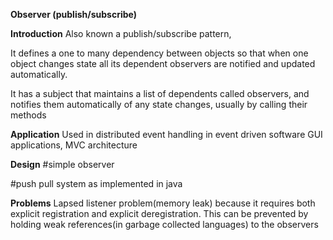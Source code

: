 **Observer (publish/subscribe)**

**Introduction**
Also known a publish/subscribe pattern, 

It defines a one to many dependency between objects 
so that when one object changes state
all its dependent observers are notified and updated automatically.

It has a subject that maintains a list of dependents called observers,
and notifies them automatically of any state changes,
usually by calling their methods

**Application**
Used in distributed event handling in event driven software
GUI applications, MVC architecture

**Design**
#simple observer

#push pull system as implemented in java


**Problems**
Lapsed listener problem(memory leak)
because it requires both explicit registration and explicit deregistration.
This can be prevented by holding weak references(in garbage collected languages) to the observers 